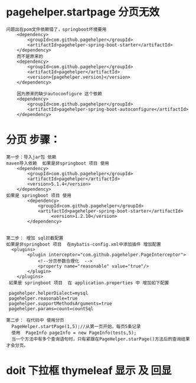 # pagehelper.startpage 分页无效 
    问题出在pom文件依赖错了，springboot坏境要用
        <dependency>
            <groupId>com.github.pagehelper</groupId>
            <artifactId>pagehelper-spring-boot-starter</artifactId>
        </dependency>
        而不是原来的
        <dependency>
            <groupId>com.github.pagehelper</groupId>
            <artifactId>pagehelper</artifactId>
            <version>{pagehelper.version}</version>
        </dependency>
        
        因为原来的缺少autoconfigure 这个依赖
        <dependency>
            <groupId>com.github.pagehelper</groupId>
            <artifactId>pagehelper-spring-boot-autoconfigure</artifactId>
        </dependency>



# 分页 步骤：
    第一步：导入jar包 依赖
    maven导入依赖  如果是非springboot 项目 使用
        <dependency>
            <groupId>com.github.pagehelper</groupId>
            <artifactId>pagehelper</artifactId>
            <version>5.1.4</version>
        </dependency>
    如果是 springboot 项目 使用
            <dependency>
                <groupId>com.github.pagehelper</groupId>
                <artifactId>pagehelper-spring-boot-starter</artifactId>
                     <version>1.2.10</version>
            </dependency>
            
            
    第二步： 增加 sql拦截配置
    如果是非springboot 项目  在mybatis-config.xml中添加插件 增加配置 
      <plugins>
            <plugin interceptor="com.github.pagehelper.PageInterceptor">
                <!--分页参数合理化  -->
                <property name="reasonable" value="true"/>
            </plugin>
        </plugins>
     如果是 springboot 项目  在 application.properties 中 增加如下配置
     
     pagehelper.helperDialect=mysql
     pagehelper.reasonable=true
     pagehelper.supportMethodsArguments=true
     pagehelper.params=count=countSql
      
    第二步： 在代码中 使用分页
      PageHelper.startPage(1,5);//从第一页开始，每页5条记录
      使用  PageInfo pageInfo = new PageInfo(tests,5);
      当一个方法中有多个查询语句时，只有紧跟在PageHelper.starPage()方法后的查询结果才会分页。




# doit  下拉框  thymeleaf  显示 及 回显